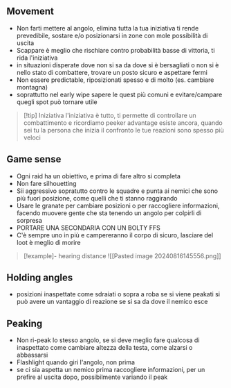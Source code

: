 ## Movement
- Non farti mettere al angolo, elimina tutta la tua iniziativa ti rende prevedibile, sostare e/o posizionarsi in zone con mole possibilità di uscita
- Scappare è meglio che rischiare contro probabilità basse di vittoria, ti rida l'iniziativa 
- in situazioni disperate dove non si sa da dove si è bersagliati o non si è nello stato di combattere, trovare un posto sicuro e aspettare fermi
- Non essere predictable, riposizionati spesso e di molto (es. cambiare montagna)
- soprattutto nel early wipe sapere le quest più comuni e evitare/campare quegli spot può tornare utile 

>[!tip] Iniziativa
> l'iniziativa è tutto, ti permette di controllare un combattimento e ricordiamo peeker advantage esiste ancora, quando sei tu la persona che inizia il confronto le tue reazioni sono spesso più veloci

## Game sense
- Ogni raid ha un obiettivo, e prima di fare altro si completa
- Non fare silhouetting 
- Sii aggressivo sopratutto contro le squadre e punta ai nemici che sono più fuori posizione, come quelli che ti stanno raggirando
- Usare le granate per cambiare posizioni o per raccogliere informazioni, facendo muovere gente che sta tenendo un angolo per colpirli di sorpresa
- PORTARE UNA SECONDARIA CON UN BOLTY FFS
- C'è sempre uno in più e campereranno il corpo di sicuro, lasciare del loot è meglio di morire 

>[!example]- hearing distance 
![[Pasted image 20240816145556.png]]

## Holding angles
- posizioni inaspettate come sdraiati o sopra a roba se si viene peakati si può avere un vantaggio di reazione se si sa da dove il nemico esce

## Peaking
- Non ri-peak lo stesso angolo, se si deve meglio fare qualcosa di inaspettato come cambiare altezza della testa, come alzarsi o abbassarsi
- Flashlight quando giri l'angolo, non prima 
- se ci sia aspetta un nemico prima raccogliere informazioni, per un prefire al uscita dopo, possibilmente variando il peak
